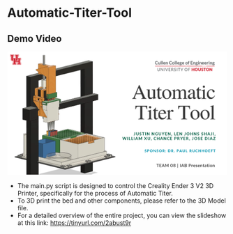 # Automatic-Titer-Tool
## Demo Video
[![DEMO](DEM.png)](https://www.youtube.com/watch?v=yC5J77mjxKA)

- The main.py script is designed to control the Creality Ender 3 V2 3D Printer, specifically for the process of Automatic Titer.
- To 3D print the bed and other components, please refer to the 3D Model file.
- For a detailed overview of the entire project, you can view the slideshow at this link: https://tinyurl.com/2abust9r
